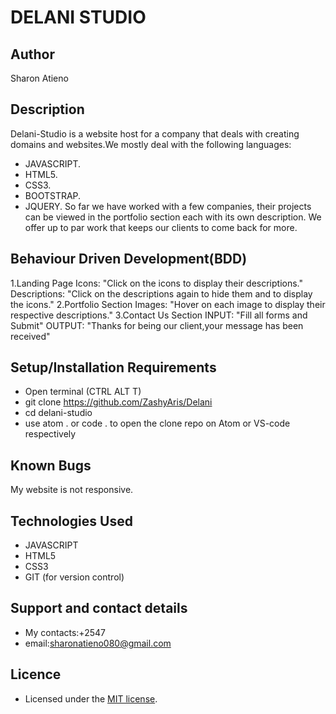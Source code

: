 # DELANI STUDIO
## Author
Sharon Atieno
## Description
Delani-Studio is a website host for a company that deals with creating domains and websites.We mostly deal with the following languages:
* JAVASCRIPT.
* HTML5.
* CSS3.
* BOOTSTRAP.
* JQUERY.
So far we have worked with a few companies, their projects can be viewed in the portfolio section each with its own description.
We offer up to par work that keeps our clients to come back for more.
## Behaviour Driven Development(BDD)
 1.Landing Page
Icons: "Click on the icons to display their descriptions."
Descriptions: "Click on the descriptions again to hide them and to display the icons."
2.Portfolio Section
Images: "Hover on each image to display their respective descriptions."
3.Contact Us Section
INPUT: "Fill all forms and Submit"
OUTPUT: "Thanks for being our client,your message has been received"
## Setup/Installation Requirements
- Open terminal (CTRL ALT T)
- git clone https://github.com/ZashyAris/Delani
- cd delani-studio
- use atom . or code . to open the clone repo on Atom or VS-code respectively
## Known Bugs
My website is not responsive.
## Technologies Used
- JAVASCRIPT
- HTML5
- CSS3
- GIT (for version control)
## Support and contact details
- My contacts:+2547
- email:sharonatieno080@gmail.com
## Licence
- Licensed under the  [MIT license](LICENSE).

